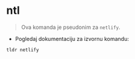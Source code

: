 # ntl

> Ova komanda je pseudonim za `netlify`.

- Pogledaj dokumentaciju za izvornu komandu:

`tldr netlify`
